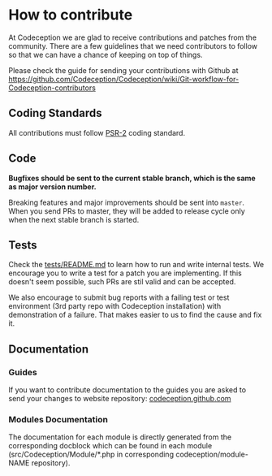 # How to contribute

At Codeception we are glad to receive contributions and patches from the community. There are a few guidelines that we need contributors to follow so that we can have a chance of keeping on top of things.

Please check the guide for sending your contributions with Github at
https://github.com/Codeception/Codeception/wiki/Git-workflow-for-Codeception-contributors

## Coding Standards
All contributions must follow [PSR-2](http://www.php-fig.org/psr/psr-2/) coding standard.

## Code
**Bugfixes should be sent to the current stable branch, which is the same as major version number.**

Breaking features and major improvements should be sent into `master`. When you send PRs to master, they will be added to release cycle only when the next stable branch is started.

## Tests

Check the [tests/README.md](tests/README.md) to learn how to run and write internal tests.
We encourage you to write a test for a patch you are implementing. If this doesn't seem possible, such PRs are stil valid and can be accepted.

We also encourage to submit bug reports with a failing test or test environment (3rd party repo with Codeception installation) with demonstration of a failure. That makes easier to us to find the cause and fix it.

## Documentation

### Guides
If you want to contribute documentation to the guides you are asked to send your changes to website repository: [codeception.github.com](https://github.com/Codeception/codeception.github.com/tree/master/docs)

### Modules Documentation
The documentation for each module is directly generated from the corresponding docblock which can be found in each module (src/Codeception/Module/*.php in corresponding codeception/module-NAME repository).
